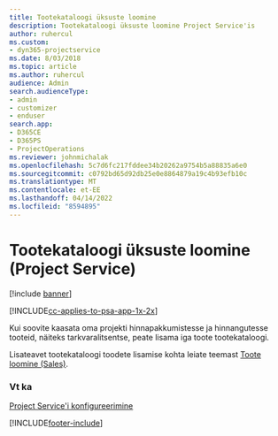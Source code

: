 ```yaml
---
title: Tootekataloogi üksuste loomine
description: Tootekataloogi üksuste loomine Project Service'is
author: ruhercul
ms.custom:
- dyn365-projectservice
ms.date: 8/03/2018
ms.topic: article
ms.author: ruhercul
audience: Admin
search.audienceType:
- admin
- customizer
- enduser
search.app:
- D365CE
- D365PS
- ProjectOperations
ms.reviewer: johnmichalak
ms.openlocfilehash: 5c7d6fc217fddee34b20262a9754b5a88835a6e0
ms.sourcegitcommit: c0792bd65d92db25e0e8864879a19c4b93efb10c
ms.translationtype: MT
ms.contentlocale: et-EE
ms.lasthandoff: 04/14/2022
ms.locfileid: "8594895"
---
```

# <a name="create-product-catalog-items-project-service"></a>Tootekataloogi üksuste loomine (Project Service)

[!include [banner](../includes/psa-now-project-operations.md)]

[!INCLUDE[cc-applies-to-psa-app-1x-2x](../includes/cc-applies-to-psa-app-1x-2x.md)]

Kui soovite kaasata oma projekti hinnapakkumistesse ja hinnangutesse tooteid, näiteks tarkvaralitsentse, peate lisama iga toote tootekataloogi.  
  
 Lisateavet tootekataloogi toodete lisamise kohta leiate teemast [Toote loomine (Sales)](/dynamics365/sales-enterprise/create-product-sales).  
  
### <a name="see-also"></a>Vt ka  
 [Project Service'i konfigureerimine](../psa/configure.md)


[!INCLUDE[footer-include](../includes/footer-banner.md)]

